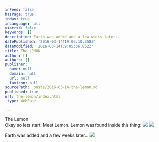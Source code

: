 ```yaml
---
inFeed: false
hasPage: true
inNav: true
inLanguage: null
starred: false
keywords: []
description: Earth was added and a few weeks later...
datePublished: '2016-03-14T19:06:10.358Z'
dateModified: '2016-03-14T19:05:56.852Z'
title: The LEMON
author: []
authors: []
publisher:
  name: null
  domain: null
  url: null
  favicon: null
sourcePath: _posts/2016-03-14-the-lemon.md
published: true
url: the-lemon/index.html
_type: WebPage

---
```

The Lemon  
Okay so lets start. Meet Lemon. Lemon was found inside this thing: ![](https://the-grid-user-content.s3-us-west-2.amazonaws.com/392958d4-147e-4c05-b3d9-c051f611cfd8.jpg)
![](https://the-grid-user-content.s3-us-west-2.amazonaws.com/84a2e265-3bd4-4644-8a90-53fa4704aad5.jpg)

Earth was added and a few weeks later...
![](https://the-grid-user-content.s3-us-west-2.amazonaws.com/30cdbfcf-3326-4a08-b19b-12378b152ec2.jpg)
